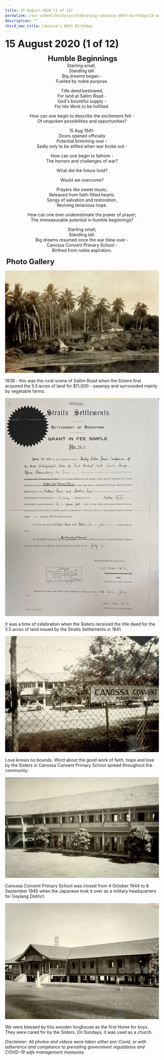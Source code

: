 ```yaml
---
title: 15 August 2020 (1 of 12)
permalink: /our-school/history/celebrating-canossas-80th-birthday/15-august-2020-1-of-12
description: ""
third_nav_title: Canossa's 80th Birthday
---
```

**<font size=6>15 August 2020 (1 of 12)</font>**

<center>
	
 **<font size=5>Humble Beginnings</font>**<br>
Starting small, <br>
Standing tall. <br>
Big dreams began -<br>
Fuelled by noble purpose.

  

Title deed bestowed,<br>
For land at Sallim Road -<br>
God's bountiful supply -<br>
For His Work to be fulfilled.

  

How can one begin to describe the excitement felt -<br>
Of unspoken possibilities and opportunities?<br>
  

15 Aug 1941-<br>
Doors opened officially<br>
Potential brimming over -<br>
Sadly only to be stifled when war broke out -

  

How can one begin to fathom -<br>
The horrors and challenges of war?

  

What did the future hold?

  

Would we overcome?

  

Prayers like sweet music;<br>
Released from faith-filled hearts.<br>
Songs of salvation and restoration,<br>
Reviving tenacious hope.

  

How can one ever underestimate the power of prayer;<br>
The immeasurable potential in humble beginnings?

  

Starting small, <br>
Standing tall. <br>
Big dreams resumed once the war blew over -<br>
Canossa Convent Primary School -<br>
Birthed from noble aspiration.
	
</center>


 **<font size=5>Photo Gallery</font>**<br>

![](/images/History/15%20Aug%2020%201.jpg)

1938 - this was the rural scene of Sallim Road when the Sisters first acquired the 5.5 acres of land for $11,000 - swampy and surrounded mainly by vegetable farms.

![](/images/History/15%20Aug%2020%202.jpeg)

It was a time of celebration when the Sisters received the title deed for the 5.5 acres of land issued by the Straits Settlements in 1941.

![](/images/History/15%20Aug%2020%203.jpg)

Love knows no bounds. Word about the good work of faith, hope and love by the Sisters in Canossa Convent Primary School spread throughout the community.

![](/images/History/15%20Aug%2020%204.jpg)

Canossa Convent Primary School was closed from 4 October 1944 to 8 September 1945 when the Japanese took it over as a military headquarters  
for Geylang District.

![](/images/History/15%20Aug%2020%205.jpg)

We were blessed by this wooden longhouse as the first Home for boys. They were cared for by the Sisters. On Sundays, it was used as a church.


_Disclaimer: All photos and videos were taken either pre-Covid, or with adherence and compliance to prevailing government regulations and COVID-19 safe management measures._